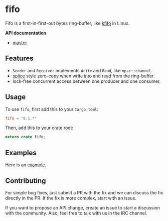 # fifo
Fifo is a first-in-first-out bytes ring-buffer, like [kfifo][kfifo in Linux] in Linux.

**API documentation**
* [master](http://hicqu.github.io/fifo)

## Features

* `Sender` and `Receiver` implements `Write` and `Read`, like `mpsc::channel`.
* [splice][man splice] style zero-copy when write into and read from the ring-buffer.
* lock-free concurrent access between one producer and one consumer.

[kfifo in Linux]: http://lxr.free-electrons.com/source/include/linux/kfifo.h
[man splice]: https://linux.die.net/man/2/splice

## Usage
To use `fifo`, first add this to your `Cargo.toml`:
```toml
fifo = "0.1.*"
```

Then, add this to your crate root:
```rust
extern crate fifo;
```

## Examples
Here is an [example](https://github.com/hicqu/fifo-rs/tree/master/examples).

## Contributing

For simple bug fixes, just submit a PR with the fix and we can discuss
the fix directly in the PR. If the fix is more complex, start with an issue.

If you want to propose an API change, create an issue to start a
discussion with the community. Also, feel free to talk with us in the
IRC channel.
